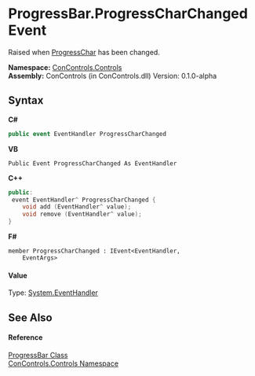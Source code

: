 # ProgressBar.ProgressCharChanged Event
 

Raised when <a href="cef864cf-8e14-0725-2373-61ace39a4b94">ProgressChar</a> has been changed.

**Namespace:**&nbsp;<a href="8161a036-2926-0ace-99d3-20346d250e3b">ConControls.Controls</a><br />**Assembly:**&nbsp;ConControls (in ConControls.dll) Version: 0.1.0-alpha

## Syntax

**C#**<br />
``` C#
public event EventHandler ProgressCharChanged
```

**VB**<br />
``` VB
Public Event ProgressCharChanged As EventHandler
```

**C++**<br />
``` C++
public:
 event EventHandler^ ProgressCharChanged {
	void add (EventHandler^ value);
	void remove (EventHandler^ value);
}
```

**F#**<br />
``` F#
member ProgressCharChanged : IEvent<EventHandler,
    EventArgs>

```


#### Value
Type: <a href="https://docs.microsoft.com/dotnet/api/system.eventhandler" target="_blank">System.EventHandler</a>

## See Also


#### Reference
<a href="8324ffb5-16c1-dab5-6f91-1faf0ed01c19">ProgressBar Class</a><br /><a href="8161a036-2926-0ace-99d3-20346d250e3b">ConControls.Controls Namespace</a><br />